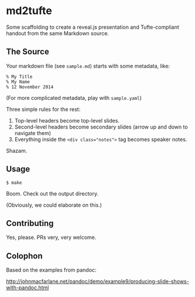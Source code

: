 # md2tufte

Some scaffolding to create a reveal.js presentation and Tufte-compliant
handout from the same Markdown source.

## The Source

Your markdown file (see `sample.md`) starts with some metadata, like:

```
% My Title
% My Name
% 12 November 2014
```

(For more complicated metadata, play with `sample.yaml`)

Three simple rules for the rest:

1. Top-level headers become top-level slides.
2. Second-level headers become secondary slides (arrow up and down to navigate
them)
3. Everything inside the `<div class="notes">` tag becomes speaker notes.

Shazam.

## Usage

```
$ make
```

Boom. Check out the output directory. 

(Obviously, we could elaborate on this.)

## Contributing

Yes, please. PRs very, very welcome.

## Colophon

Based on the examples from pandoc:

  http://johnmacfarlane.net/pandoc/demo/example9/producing-slide-shows-with-pandoc.html
